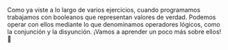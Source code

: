 Como ya viste a lo largo de varios ejercicios, cuando programamos trabajamos con booleanos que representan valores de verdad. Podemos operar con ellos mediante lo que denominamos operadores lógicos, como la conjunción y la disyunción. ¡Vamos a aprender un poco más sobre ellos! :muscle:
